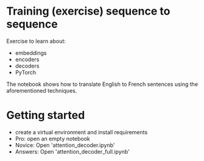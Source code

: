 # Training (exercise) sequence to sequence

Exercise to learn about:
- embeddings
- encoders
- decoders
- PyTorch

The notebook shows how to translate English to French sentences using the aforementioned techniques.

# Getting started
- create a virtual environment and install requirements
- Pro: open an empty notebook
- Novice: Open 'attention_decoder.ipynb'
- Answers: Open 'attention_decoder_full.ipynb'
